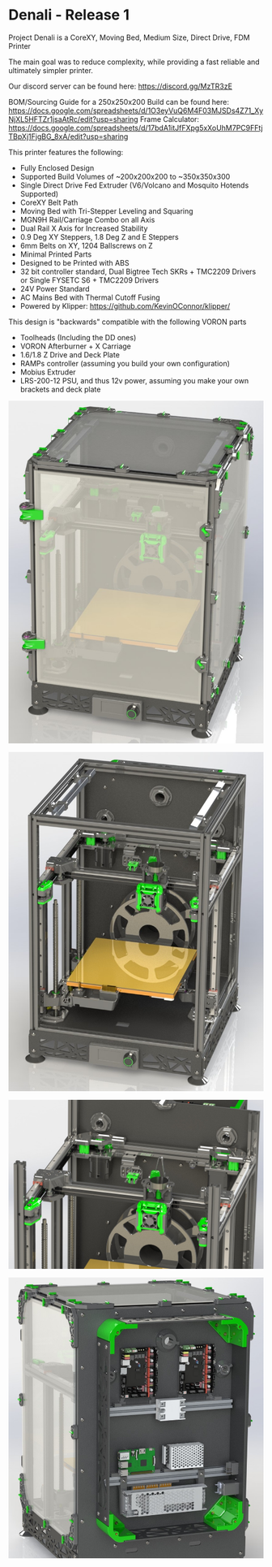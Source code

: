 # Denali - Release 1
Project Denali is a CoreXY, Moving Bed, Medium Size, Direct Drive, FDM Printer

The main goal was to reduce complexity, while providing a fast reliable and ultimately simpler printer.

Our discord server can be found here: https://discord.gg/MzTR3zE

BOM/Sourcing Guide for a 250x250x200 Build can be found here: https://docs.google.com/spreadsheets/d/1O3eyVuQ6M4F03MJSDs4Z71_XyNjXL5HFTZr1jsaAtRc/edit?usp=sharing
Frame Calculator: https://docs.google.com/spreadsheets/d/17bdA1itJfFXpg5xXoUhM7PC9FFtjTBpXj1FjgBG_8xA/edit?usp=sharing

This printer features the following:
 - Fully Enclosed Design
 - Supported Build Volumes of ~200x200x200 to ~350x350x300
 - Single Direct Drive Fed Extruder (V6/Volcano and Mosquito Hotends Supported)
 - CoreXY Belt Path
 - Moving Bed with Tri-Stepper Leveling and Squaring
 - MGN9H Rail/Carriage Combo on all Axis
 - Dual Rail X Axis for Increased Stability
 - 0.9 Deg XY Steppers, 1.8 Deg Z and E Steppers
 - 6mm Belts on XY, 1204 Ballscrews on Z
 - Minimal Printed Parts
 - Designed to be Printed with ABS
- 32 bit controller standard, Dual Bigtree Tech SKRs + TMC2209 Drivers or Single FYSETC S6 + TMC2209 Drivers
 - 24V Power Standard
 - AC Mains Bed with Thermal Cutoff Fusing
 - Powered by Klipper: https://github.com/KevinOConnor/klipper/

This design is "backwards" compatible with the following VORON parts
 - Toolheads (Including the DD ones)
 - VORON Afterburner + X Carriage
 - 1.6/1.8 Z Drive and Deck Plate
 - RAMPs controller (assuming you build your own configuration)
 - Mobius Extruder
 - LRS-200-12 PSU, and thus 12v power, assuming you make your own brackets and deck plate
 
 ![Image of Denali with Panels](https://github.com/Annex-Engineering/Denali/blob/master/Images/Denali_-_ISO_Machine.JPG?raw=true)
 
 ![Image of Denali without Panels](https://github.com/Annex-Engineering/Denali/blob/master/Images/Denali_-_Whole_Machine.JPG?raw=true)
  
 ![Image of Denali Gantry](https://raw.githubusercontent.com/Annex-Engineering/Denali/master/Images/Denali_-_Sectioned_Top_View.JPG)
 
 ![Image of Denali Electrical Box](https://github.com/Annex-Engineering/Denali/blob/master/Images/Denali_-_Electronics.JPG?raw=true)
